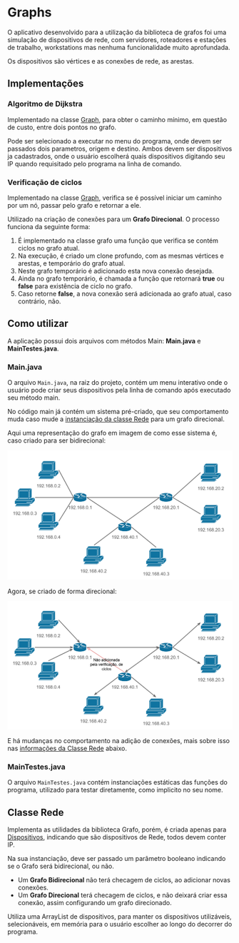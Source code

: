 # Graphs

O aplicativo desenvolvido para a utilização da biblioteca de grafos foi uma
simulação de dispositivos de rede, com servidores, roteadores e estações de
trabalho, workstations mas nenhuma funcionalidade muito aprofundada. 

Os dispositivos são vértices e as conexões de rede, as arestas.

## Implementações

### Algoritmo de Dijkstra

Implementado na classe [Graph](src/lib/Graph.java?#L102), para obter o caminho mínimo, em questão de custo, entre dois pontos no grafo.

Pode ser selecionado a executar no menu do programa, onde devem ser passados dois parametros, origem e destino. Ambos devem ser dispositivos ja cadastrados, onde o usuário escolherá quais dispositivos digitando seu IP quando requisitado pelo programa na linha de comando.

### Verificação de ciclos

Implementado na classe [Graph](src/lib/Graph.java?#L194), verifica se é possível iniciar um caminho por um nó, passar pelo grafo e retornar a ele.

Utilizado na criação de conexões para um **Grafo Direcional**.
O processo funciona da seguinte forma:

1. É implementado na classe grafo uma função que verifica se contém ciclos no grafo atual.
2. Na execução, é criado um clone profundo, com as mesmas vértices e arestas, e temporário do grafo atual.
2. Neste grafo temporário é adicionado esta nova conexão desejada. 
3. Ainda no grafo temporário, é chamada a função que retornará **true** ou **false** para existência de ciclo no grafo.
4. Caso retorne **false**, a nova conexão será adicionada ao grafo atual, caso contrário, não.

## Como utilizar

A aplicação possui dois arquivos com métodos Main: **Main.java** e **MainTestes.java**.

### Main.java

O arquivo `Main.java`, na raiz do projeto, contém um menu interativo onde o usuário pode criar seus dispositivos pela linha de comando após executado seu método main.

No código main já contém um sistema pré-criado, que seu comportamento muda caso mude a [instanciação da classe Rede](Main.java?#L12) para um grafo direcional.

Aqui uma representação do grafo em imagem de como esse sistema é, caso criado para ser bidirecional:

![Grafo da classe main bidirecional](src/static/bidirecional.png "Grafo bidirecional do programa")

Agora, se criado de forma direcional:

![Grafo da classe main direcional](src/static/direcional.png "Grafo bidirecional do programa")

E há mudanças no comportamento na adição de conexões, mais sobre isso nas [informações da Classe Rede](#classe-rede) abaixo.

### MainTestes.java

O arquivo `MainTestes.java` contém instanciações estáticas das funções do programa, utilizado para testar diretamente, como implicito no seu nome.

## Classe Rede

Implementa as utilidades da biblioteca Grafo, porém, é criada apenas para [Dispositivos](src/app/Dispositivo.java), indicando que são dispositivos de Rede, todos devem conter IP.

Na sua instanciação, deve ser passado um parâmetro booleano indicando se o Grafo será bidirecional, ou não.
-   Um **Grafo Bidirecional** não terá checagem de ciclos, ao adicionar novas conexões.
-   Um **Grafo Direcional** terá checagem de ciclos, e não deixará criar essa conexão, assim configurando um grafo direcionado.

Utiliza uma ArrayList de dispositivos, para manter os dispositivos utilizáveis, selecionáveis, em memória para o usuário escolher ao longo do decorrer do programa.

